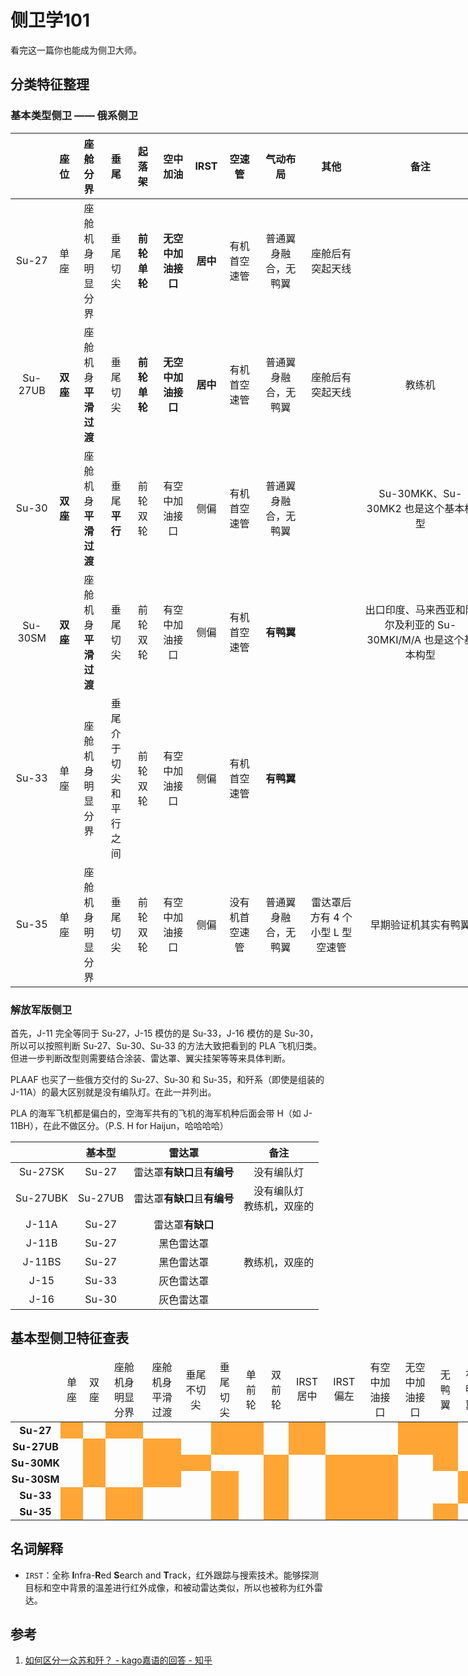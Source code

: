 # 侧卫学101

<style>
table {
    table-layout: fixed;
    width: 150%;
    cellpadding: 0;
    cellspacing: 0;
}
td {
    word-wrap: break-word;
    text-align: center;
}
td.nobreak {
    padding: 3px 1px!important;
    font-weight: bold;
    white-space: nowrap;
}
td.yes {
    background-color: #ffa535;
}
</style>

看完这一篇你也能成为侧卫大师。

## 分类特征整理

### 基本类型侧卫 —— 俄系侧卫

|     | 座位 | 座舱分界 | 垂尾 | 起落架 | 空中加油 | IRST | 空速管 | 气动布局 | 其他 | 备注 |
| --- | --- | ---     | --- | ---   | ---    | ---  | ---   | ---     | --- | --- |
| Su-27 | 单座 | 座舱机身<br>明显分界 | 垂尾切尖 | **前轮单轮** | **无空中加油接口** | **居中** | 有机首空速管 | 普通翼身融合，无鸭翼 | 座舱后有突起天线 | |
| Su-27UB | **双座** | 座舱机身<br>**平滑过渡** | 垂尾切尖 | **前轮单轮** | **无空中加油接口** | **居中** | 有机首空速管 | 普通翼身融合，无鸭翼 | 座舱后有突起天线 | 教练机 |
| Su-30 | **双座** | 座舱机身<br>**平滑过渡** | 垂尾**平行** | 前轮双轮 | 有空中加油接口 | 侧偏 | 有机首空速管 | 普通翼身融合，无鸭翼 |  | Su-30MKK、Su-30MK2 也是这个基本构型 |
| Su-30SM | **双座** | 座舱机身<br>**平滑过渡** | 垂尾切尖 | 前轮双轮 | 有空中加油接口 | 侧偏 | 有机首空速管 | **有鸭翼** |  | 出口印度、马来西亚和阿尔及利亚的 Su-30MKI/M/A 也是这个基本构型 |
| Su-33 | 单座 | 座舱机身<br>明显分界 | 垂尾介于<br>切尖和平<br>行之间 | 前轮双轮 | 有空中加油接口 | 侧偏 | 有机首空速管 | **有鸭翼** |  |  |
| Su-35 | 单座 | 座舱机身<br>明显分界 | 垂尾切尖 | 前轮双轮 | 有空中加油接口 | 侧偏 | 没有机首空速管 | 普通翼身融合，无鸭翼 | 雷达罩后方有 4 个小型 L 型空速管 | 早期验证机其实有鸭翼 |

### 解放军版侧卫

首先，J-11 完全等同于 Su-27，J-15 模仿的是 Su-33，J-16 模仿的是 Su-30，所以可以按照判断 Su-27、Su-30、Su-33 的方法大致把看到的 PLA 飞机归类。但进一步判断改型则需要结合涂装、雷达罩、翼尖挂架等等来具体判断。

PLAAF 也买了一些俄方交付的 Su-27、Su-30 和 Su-35，和歼系（即使是组装的 J-11A）的最大区别就是没有编队灯。在此一并列出。

PLA 的海军飞机都是偏白的，空海军共有的飞机的海军机种后面会带 H（如 J-11BH），在此不做区分。（P.S. H for Haijun，哈哈哈哈）

|     | 基本型 | 雷达罩 | 备注 |
| --- |:---:|:---:|:---:|
| Su-27SK | Su-27 | 雷达罩**有缺口**且**有编号** |没有编队灯 |
| Su-27UBK | Su-27UB | 雷达罩**有缺口**且**有编号** | 没有编队灯<br>教练机，双座的 |
| J-11A | Su-27 | 雷达罩**有缺口** |  |
| J-11B | Su-27 | 黑色雷达罩 | |
| J-11BS | Su-27 | 黑色雷达罩 | 教练机，双座的 |
| J-15 | Su-33 | 灰色雷达罩 | |
| J-16 | Su-30 | 灰色雷达罩 | |

## 基本型侧卫特征查表

<table >
<thead>
  <td class="nobreak"></td>
  <td>单座</td>
  <td>双座</td>

  <td>座舱机身明显分界</td>
  <td>座舱机身平滑过渡</td>

  <td>垂尾不切尖</td>
  <td>垂尾切尖</td>

  <td>单前轮</td>
  <td>双前轮</td>

  <td>IRST居中</td>
  <td>IRST偏左</td>

  <td>有空中加油接口</td>
  <td>无空中加油接口</td>

  <td>无鸭翼</td>
  <td>有鸭翼</td>
</thead>
<tr>
  <td class="nobreak"> Su-27 </td>
  <!-- 座位数目 -->
  <td class="yes"></td>
  <td></td>

  <!-- 座舱过渡 -->
  <td class="yes"></td>
  <td></td>

  <!-- 垂尾形状 -->
  <td></td>
  <td class="yes"></td>

  <!-- 起落架轮 -->
  <td class="yes"></td>
  <td></td>

  <!-- 制导位置 -->
  <td class="yes"></td>
  <td></td>

  <!-- 加油接口 -->
  <td></td>
  <td class="yes"></td>

  <!-- 气动布局 -->
  <td class="yes"></td>
  <td></td>
</tr>

<tr>
  <td class="nobreak"> Su-27UB </td>
  <!-- 座位数目 -->
  <td></td>
  <td class="yes"></td>

  <!-- 座舱过渡 -->
  <td></td>
  <td class="yes"></td>

  <!-- 垂尾形状 -->
  <td></td>
  <td class="yes"></td>

  <!-- 起落架轮 -->
  <td class="yes"></td>
  <td></td>

  <!-- 制导位置 -->
  <td class="yes"></td>
  <td></td>

  <!-- 加油接口 -->
  <td></td>
  <td class="yes"></td>

  <!-- 气动布局 -->
  <td class="yes"></td>
  <td></td>
</tr>

<tr>
  <td class="nobreak"> Su-30MK </td>
  <!-- 座位数目 -->
  <td></td>
  <td class="yes"></td>

  <!-- 座舱过渡 -->
  <td></td>
  <td class="yes"></td>

  <!-- 垂尾形状 -->
  <td class="yes"></td>
  <td></td>

  <!-- 起落架轮 -->
  <td></td>
  <td class="yes"></td>

  <!-- 制导位置 -->
  <td></td>
  <td class="yes"></td>

  <!-- 加油接口 -->
  <td class="yes"></td>
  <td></td>

  <!-- 气动布局 -->
  <td class="yes"></td>
  <td></td>
</tr>

<tr>
  <td class="nobreak"> Su-30SM </td>
  <!-- 座位数目 -->
  <td></td>
  <td class="yes"></td>

  <!-- 座舱过渡 -->
  <td></td>
  <td class="yes"></td>

  <!-- 垂尾形状 -->
  <td></td>
  <td class="yes"></td>

  <!-- 起落架轮 -->
  <td></td>
  <td class="yes"></td>

  <!-- 制导位置 -->
  <td></td>
  <td class="yes"></td>

  <!-- 加油接口 -->
  <td class="yes"></td>
  <td></td>

  <!-- 气动布局 -->
  <td></td>
  <td class="yes"></td>
</tr>

<tr>
  <td class="nobreak"> Su-33 </td>
  <!-- 座位数目 -->
  <td class="yes"></td>
  <td></td>

  <!-- 座舱过渡 -->
  <td class="yes"></td>
  <td></td>

  <!-- 垂尾形状 -->
  <td></td>
  <td class="yes"></td>

  <!-- 起落架轮 -->
  <td></td>
  <td class="yes"></td>

  <!-- 制导位置 -->
  <td></td>
  <td class="yes"></td>

  <!-- 加油接口 -->
  <td class="yes"></td>
  <td></td>

<!-- 气动布局 -->
  <td></td>
  <td class="yes"></td>
</tr>

<tr>
  <td class="nobreak"> Su-35 </td>
  <!-- 座位数目 -->
  <td class="yes"></td>
  <td></td>

  <!-- 座舱过渡 -->
  <td class="yes"></td>
  <td></td>

  <!-- 垂尾形状 -->
  <td></td>
  <td class="yes"></td>

  <!-- 起落架轮 -->
  <td></td>
  <td class="yes"></td>

  <!-- 制导位置 -->
  <td></td>
  <td class="yes"></td>

  <!-- 加油接口 -->
  <td class="yes"></td>
  <td></td>

  <!-- 气动布局 -->
  <td class="yes"></td>
  <td></td>
</tr>
</table>

## 名词解释

* `IRST`：全称 **I**nfra-**R**ed **S**earch and **T**rack，红外跟踪与搜索技术。能够探测目标和空中背景的温差进行红外成像，和被动雷达类似，所以也被称为红外雷达。

## 参考

1. [如何区分一众苏和歼？ - kago嘉语的回答 - 知乎](
https://www.zhihu.com/question/316210887/answer/640770443)
